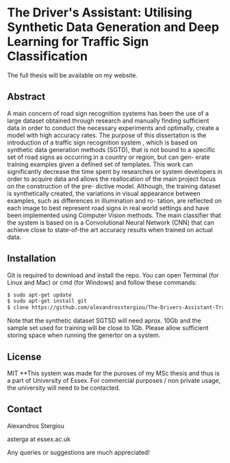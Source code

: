 # The Driver's Assistant: Utilising Synthetic Data Generation and Deep Learning for Traffic Sign Classification

The full thesis will be available on my website.

## Abstract
A main concern of road sign recognition systems has been the use of a large dataset obtained through research and manually finding sufficient data in order to conduct the necessary experiments and optimally, create a model with high accuracy rates. The purpose of this dissertation is the introduction of a traffic sign recognition system , which is based on synthetic data generation methods (SGTD), that is not bound to a specific set of road signs as occurring in a country or region, but can gen- erate training examples given a defined set of templates. This work can significantly decrease the time spent by researches or system developers in order to acquire data and allows the reallocation of the main project focus on the construction of the pre- dictive model. Although, the training dataset is synthetically created, the variations in visual appearance between examples, such as differences in illumination and ro- tation, are reflected on each image to best represent road signs in real world settings and have been implemented using Computer Vision methods. The main classifier that the system is based on is a Convolutional Neural Network (CNN) that can achieve close to state-of-the art accuracy results when trained on actual data.

## Installation
Git is required to download and install the repo. You can open Terminal (for Linux and Mac) or cmd (for Windows) and follow these commands:
```sh
$ sudo apt-get update
$ sudo apt-get install git
$ clone https://github.com/alexandrosstergiou/The-Drivers-Assistant-Traffic-Sign-Recognition
```

Note that the synthetic dataset SGTSD will need aprox. 10Gb and the sample set used for training will be close to 1Gb.
Please allow sufficient storing space when running the genertor on a system.

## License
MIT
**This system was made for the puroses of my MSc thesis and thus is a part of University of Essex. For commercial purposes / non private usage, the university will need to be contacted.

## Contact
Alexandros Stergiou

asterga at essex.ac.uk

Any queries or suggestions are much appreciated!
